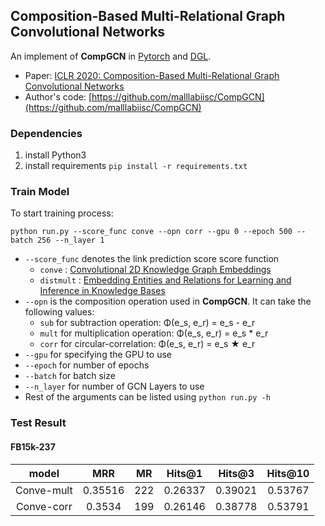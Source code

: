 ## Composition-Based Multi-Relational Graph Convolutional Networks

An implement of **CompGCN** in [Pytorch](https://pytorch.org/) and [DGL](https://www.dgl.ai/).
- Paper: [ICLR 2020: Composition-Based Multi-Relational Graph Convolutional Networks](https://openreview.net/forum?id=BylA_C4tPr)
- Author's code: [https://github.com/malllabiisc/CompGCN](https://github.com/malllabiisc/CompGCN)

### Dependencies
1. install Python3
2. install requirements `pip install -r requirements.txt`

### Train Model
To start training process:

```shell script
python run.py --score_func conve --opn corr --gpu 0 --epoch 500 --batch 256 --n_layer 1
```

  - `--score_func` denotes the link prediction score score function 
    - `conve` : [Convolutional 2D Knowledge Graph Embeddings](https://arxiv.org/abs/1707.01476)
    - `distmult` : [Embedding Entities and Relations for Learning and Inference in Knowledge Bases](https://arxiv.org/abs/1412.6575)
  - `--opn` is the composition operation used in **CompGCN**. It can take the following values:
    - `sub` for subtraction operation:  Φ(e_s, e_r) = e_s - e_r
    - `mult` for multiplication operation:  Φ(e_s, e_r) = e_s * e_r
    - `corr` for circular-correlation: Φ(e_s, e_r) = e_s ★ e_r
  - `--gpu` for specifying the GPU to use
  - `--epoch` for number of epochs
  - `--batch` for batch size
  - `--n_layer` for number of GCN Layers to use
  - Rest of the arguments can be listed using `python run.py -h`

### Test Result
#### FB15k-237

model | MRR | MR | Hits@1 | Hits@3 | Hits@10
:-: | :-: | :-: | :-: | :-: | :-: 
Conve-mult | 0.35516 | 222 | 0.26337 | 0.39021 | 0.53767
Conve-corr | 0.3534 | 199 | 0.26146 | 0.38778 | 0.53791

